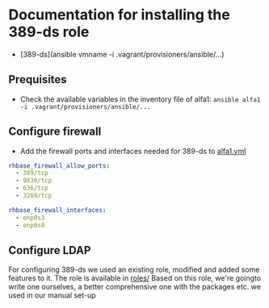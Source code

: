 # Documentation for installing the 389-ds role
- [389-ds](ansible vmname -i .vagrant/provisioners/ansible/...)

## Prequisites
- Check the available variables in the inventory file of alfa1: `ansible alfa1 -i .vagrant/provisioners/ansible/...`

## Configure firewall
- Add the firewall ports and interfaces needed for 389-ds to [alfa1.yml](../../ansible/host_vars/alfa1.yml)
```yml
rhbase_firewall_allow_ports:
  - 389/tcp
  - 9830/tcp
  - 636/tcp
  - 3269/tcp

rhbase_firewall_interfaces:
  - enp0s3
  - enp0s8
```
## Configure LDAP
 For configuring 389-ds we used an existing role, modified and added some features to it.
 The role is available in [roles/](../../../roles/cscfi.389-ds)
 Based on this role, we're goingto write one ourselves, a better comprehensive one with the packages etc. we used in our manual set-up
 
 
